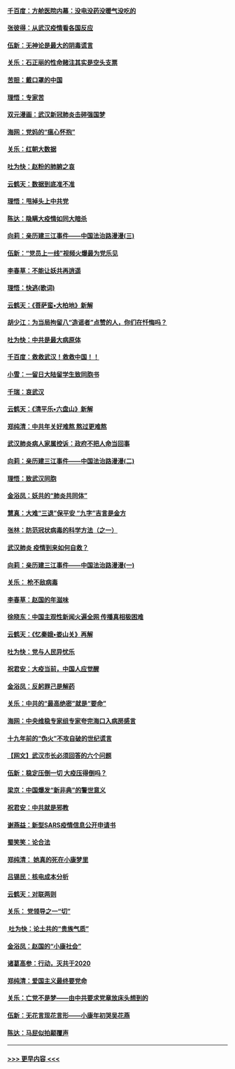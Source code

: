 #### [千百度：方舱医院内幕：没电没药没暖气没吃的](../pages/nsc993/n11850211.md?t=02071533) 
#### [张彼得：从武汉疫情看各国反应](../pages/nsc993/n11850102.md?t=02071533) 
#### [伍新：无神论是最大的阴毒谎言](../pages/nsc993/n11846129.md?t=02071533) 
#### [关乐：石正丽的性命赌注其实是空头支票](../pages/nsc993/n11846109.md?t=02071533) 
#### [苦胆：戴口罩的中国](../pages/nsc993/n11845576.md?t=02071533) 
#### [理悟：专家苦](../pages/nsc993/n11845564.md?t=02071533) 
#### [双元漫画：武汉新冠肺炎击碎强国梦](../pages/nsc993/n11843320.md?t=02071533) 
#### [海网：党妈的“瘟心怀抱”](../pages/nsc993/n11840740.md?t=02071533) 
#### [关乐：红朝大数据](../pages/nsc993/n11840675.md?t=02071533) 
#### [吐为快：赵粉的肺腑之哀](../pages/nsc993/n11840618.md?t=02071533) 
#### [云鹤天：数据到底准不准](../pages/nsc993/n11840325.md?t=02071533) 
#### [理悟：甩掉头上中共党](../pages/nsc993/n11838826.md?t=02071533) 
#### [陈达：隐瞒大疫情如同大暗杀](../pages/nsc993/n11838771.md?t=02071533) 
#### [向莉：亲历建三江事件——中国法治路漫漫(三)](../pages/nsc993/n11831825.md?t=02071533) 
#### [伍新：“党员上一线”视频火爆最为党乐见](../pages/nsc993/n11838200.md?t=02071533) 
#### [李春草：不能让妖共再逍遥](../pages/nsc993/n11838102.md?t=02071533) 
#### [理悟：快逃(歌词)](../pages/nsc993/n11838083.md?t=02071533) 
#### [云鹤天：《菩萨蛮▪大柏地》新解](../pages/nsc993/n11838059.md?t=02071533) 
#### [胡少江：为当局拘留八“造谣者”点赞的人，你们在忏悔吗？](../pages/nsc993/n11836801.md?t=02071533) 
#### [吐为快：中共是最大病原体](../pages/nsc993/n11836748.md?t=02071533) 
#### [千百度：救救武汉！救救中国！！](../pages/nsc993/n11836145.md?t=02071533) 
#### [小雪：一留日大陆留学生致同胞书](../pages/nsc993/n11834624.md?t=02071533) 
#### [千瑞：哀武汉](../pages/nsc993/n11833647.md?t=02071533) 
#### [云鹤天：《清平乐▪六盘山》新解](../pages/nsc993/n11833611.md?t=02071533) 
#### [郑纯清：中共年关好难熬 熬过更难熬](../pages/nsc993/n11833489.md?t=02071533) 
#### [武汉肺炎病人家属控诉：政府不把人命当回事](../pages/nsc993/n11833205.md?t=02071533) 
#### [向莉：亲历建三江事件——中国法治路漫漫(二)](../pages/nsc993/n11829102.md?t=02071533) 
#### [理悟：致武汉同胞](../pages/nsc993/n11831522.md?t=02071533) 
#### [金浴凤：妖共的“肺炎共同体”](../pages/nsc993/n11829448.md?t=02071533) 
#### [慧真：大难“三退”保平安 “九字”吉言是金方](../pages/nsc993/n11829501.md?t=02071533) 
#### [张林：防范冠状病毒的科学方法（之一）](../pages/nsc993/n11828618.md?t=02071533) 
#### [武汉肺炎 疫情到来如何自救？](../pages/nsc993/n11827632.md?t=02071533) 
#### [向莉：亲历建三江事件——中国法治路漫漫(一)](../pages/nsc993/n11827190.md?t=02071533) 
#### [关乐： 枪不敌病毒](../pages/nsc993/n11826746.md?t=02071533) 
#### [李春草：赵国的年滋味](../pages/nsc993/n11826321.md?t=02071533) 
#### [徐晓东：中国主观性新闻火遍全网 传播真相极困难](../pages/nsc993/n11826508.md?t=02071533) 
#### [云鹤天：《忆秦娥▪娄山关》再解](../pages/nsc993/n11824682.md?t=02071533) 
#### [吐为快：党与人民异忧乐](../pages/nsc993/n11824660.md?t=02071533) 
#### [祝君安：大疫当前，中国人应觉醒](../pages/nsc993/n11821946.md?t=02071533) 
#### [金浴凤：反躬罪己是解药](../pages/nsc993/n11820280.md?t=02071533) 
#### [关乐：中共的“最高绝密”就是“要命”](../pages/nsc993/n11816946.md?t=02071533) 
#### [海网：中央维稳专家组专家夸完海口入病房感言](../pages/nsc993/n11815138.md?t=02071533) 
#### [十九年前的“伪火”不攻自破的世纪谎言](../pages/nsc993/n11813238.md?t=02071533) 
#### [【网文】武汉市长必须回答的六个问题](../pages/nsc993/n11813848.md?t=02071533) 
#### [伍新：稳定压倒一切 大疫压得倒吗？](../pages/nsc993/n11812634.md?t=02071533) 
#### [梁京：中国爆发“新非典”的警世意义](../pages/nsc993/n11812554.md?t=02071533) 
#### [祝君安：中共就是邪教](../pages/nsc993/n11812431.md?t=02071533) 
#### [谢燕益：新型SARS疫情信息公开申请书](../pages/nsc993/n11808840.md?t=02071533) 
#### [蜀笑笑：论合法](../pages/nsc993/n11808064.md?t=02071533) 
#### [郑纯清： 她真的死在小康梦里](../pages/nsc993/n11806623.md?t=02071533) 
#### [吕锡民：核电成本分析](../pages/nsc993/n11806284.md?t=02071533) 
#### [云鹤天：对联两则](../pages/nsc993/n11805957.md?t=02071533) 
#### [关乐： 党领导之一“切”](../pages/nsc993/n11804505.md?t=02071533) 
#### [ 吐为快：论土共的“贵族气质”](../pages/nsc993/n11804490.md?t=02071533) 
#### [金浴凤：赵国的“小康社会”](../pages/nsc993/n11804452.md?t=02071533) 
#### [诸葛高参：行动，灭共于2020](../pages/nsc993/n11804120.md?t=02071533) 
#### [郑纯清：爱国主义最终要党命](../pages/nsc993/n11802197.md?t=02071533) 
#### [关乐：亡党不是梦——由中共要求党章放床头想到的](../pages/nsc993/n11802156.md?t=02071533) 
#### [伍新：无花言现花言形——小康年初哭吴花燕](../pages/nsc993/n11800044.md?t=02071533) 
#### [陈达：马屁似拍颠覆声](../pages/nsc993/n11800010.md?t=02071533) 

----
#### [ >>> 更早内容 <<< ](../indexes/nsc993-earlier.md)
